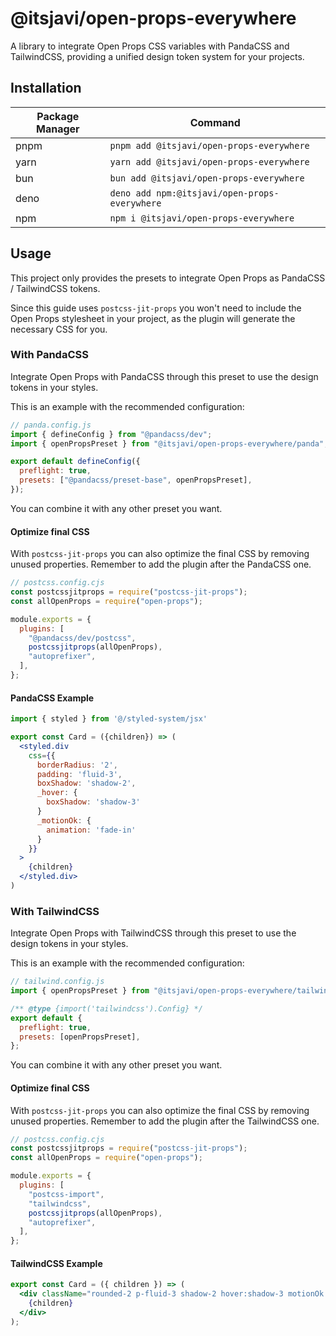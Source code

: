 # @itsjavi/open-props-everywhere

A library to integrate Open Props CSS variables with PandaCSS and TailwindCSS, providing a unified design token system
for your projects.

## Installation

| Package Manager | Command                                       |
| --------------- | --------------------------------------------- |
| pnpm            | `pnpm add @itsjavi/open-props-everywhere`     |
| yarn            | `yarn add @itsjavi/open-props-everywhere`     |
| bun             | `bun add @itsjavi/open-props-everywhere`      |
| deno            | `deno add npm:@itsjavi/open-props-everywhere` |
| npm             | `npm i @itsjavi/open-props-everywhere`        |

## Usage

This project only provides the presets to integrate Open Props as PandaCSS / TailwindCSS tokens.

Since this guide uses `postcss-jit-props` you won't need to include the Open Props stylesheet in your project, as
the plugin will generate the necessary CSS for you.

### With PandaCSS

Integrate Open Props with PandaCSS through this preset to use the design tokens in your styles.

This is an example with the recommended configuration:

```js
// panda.config.js
import { defineConfig } from "@pandacss/dev";
import { openPropsPreset } from "@itsjavi/open-props-everywhere/panda";

export default defineConfig({
  preflight: true,
  presets: ["@pandacss/preset-base", openPropsPreset],
});
```

You can combine it with any other preset you want.

#### Optimize final CSS

With `postcss-jit-props` you can also optimize the final CSS by removing unused properties.
Remember to add the plugin after the PandaCSS one.

```js
// postcss.config.cjs
const postcssjitprops = require("postcss-jit-props");
const allOpenProps = require("open-props");

module.exports = {
  plugins: [
    "@pandacss/dev/postcss",
    postcssjitprops(allOpenProps),
    "autoprefixer",
  ],
};
```

#### PandaCSS Example

```jsx
import { styled } from '@/styled-system/jsx'

export const Card = ({children}) => (
  <styled.div
    css={{
      borderRadius: '2',
      padding: 'fluid-3',
      boxShadow: 'shadow-2',
      _hover: {
        boxShadow: 'shadow-3'
      }
      _motionOk: {
        animation: 'fade-in'
      }
    }}
  >
    {children}
  </styled.div>
)
```

### With TailwindCSS

Integrate Open Props with TailwindCSS through this preset to use the design tokens in your styles.

This is an example with the recommended configuration:

```js
// tailwind.config.js
import { openPropsPreset } from "@itsjavi/open-props-everywhere/tailwind";

/** @type {import('tailwindcss').Config} */
export default {
  preflight: true,
  presets: [openPropsPreset],
};
```

You can combine it with any other preset you want.

#### Optimize final CSS

With `postcss-jit-props` you can also optimize the final CSS by removing unused properties.
Remember to add the plugin after the TailwindCSS one.

```js
// postcss.config.cjs
const postcssjitprops = require("postcss-jit-props");
const allOpenProps = require("open-props");

module.exports = {
  plugins: [
    "postcss-import",
    "tailwindcss",
    postcssjitprops(allOpenProps),
    "autoprefixer",
  ],
};
```

#### TailwindCSS Example

```jsx
export const Card = ({ children }) => (
  <div className="rounded-2 p-fluid-3 shadow-2 hover:shadow-3 motionOk:fade-in">
    {children}
  </div>
);
```
